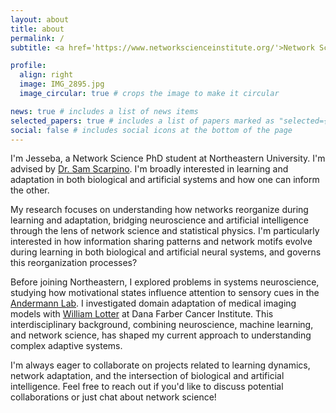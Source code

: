 ```yaml
---
layout: about
title: about
permalink: /
subtitle: <a href='https://www.networkscienceinstitute.org/'>Network Science Institute @ Northeastern University</a>.

profile:
  align: right
  image: IMG_2895.jpg
  image_circular: true # crops the image to make it circular

news: true # includes a list of news items
selected_papers: true # includes a list of papers marked as "selected={true}"
social: false # includes social icons at the bottom of the page
---
```


I'm Jesseba, a Network Science PhD student at Northeastern University. I'm advised by [Dr. Sam Scarpino](https://www.networkscienceinstitute.org/people/samuel-v-scarpino). I'm broadly interested in learning and adaptation in both biological and artificial systems and how one can inform the other.

My research focuses on understanding how networks reorganize during learning and adaptation, bridging neuroscience and artificial intelligence through the lens of network science and statistical physics. I'm particularly interested in how information sharing patterns and network motifs evolve during learning in both biological and artificial neural systems, and governs this reorganization processes?

Before joining Northeastern, I explored problems in systems neuroscience, studying how motivational states influence attention to sensory cues in the [Andermann Lab](https://www.andermannlab.com/). I investigated domain adaptation of medical imaging models with [William Lotter](https://dms.hms.harvard.edu/people/william-lotter) at Dana Farber Cancer Institute. This interdisciplinary background, combining neuroscience, machine learning, and network science, has shaped my current approach to understanding complex adaptive systems.

I'm always eager to collaborate on projects related to learning dynamics, network adaptation, and the intersection of biological and artificial intelligence. Feel free to reach out if you'd like to discuss potential collaborations or just chat about network science!
